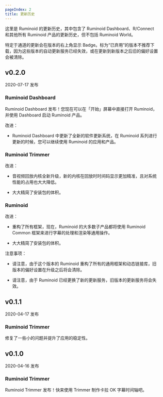 ```yaml
---
pageIndex: 2
title: 更新历史
---
```


这里是 Ruminoid 的更新历史，其中包含了 Ruminoid Dashboard、R/Connect 和其他所有 Ruminoid 产品的更新历史，但不包括 Ruminoid World。

特定于通道的更新会在版本的右上角显示 Badge。标为“已弃用”的版本不推荐下载，因为这些版本的自动更新服务已经失效，或在更新到新版本之后旧的偏好设置会被清除。

## v0.2.0 <Badge text="beta"/>

2020-07-17 发布

### Ruminoid Dashboard

Ruminoid Dashboard 发布！您现在可以在「开始」屏幕中直接打开 Ruminoid，并使用 Dashboard 启动 Ruminoid 产品。

改进：

- Ruminoid Dashboard 中更新了全新的软件更新系统，在 Ruminoid 系列进行更新的时候，您可以继续使用 Ruminoid 的应用和产品。

### Ruminoid Trimmer

改进：

- 音视频回放内核全新升级，新的内核在回放时时间码显示更加精准，且对系统性能的占用也大大降低。

- 大大精简了安装包的体积。

### Ruminoid

改进：

- 重构了所有框架，现在，Ruminoid 的大多数子产品都将使用 Ruminoid Common 框架来进行字幕的处理和渲染等通用操作。

- 大大精简了安装包的体积。

注意事项：

- <Badge type="error" text="注意"/> 请注意，由于这个版本的 Ruminoid 重构了所有的通用框架和动态链接库，旧版本的偏好设置在升级之后将会清除。

- <Badge type="error" text="注意"/> 请注意，由于 Ruminoid 已经更换了新的更新服务，旧版本的更新服务将会失效。

## v0.1.1 <Badge type="error" text="已弃用"/>

2020-04-17 发布

### Ruminoid Trimmer

修复了一些小的问题并提升了应用的稳定性。

## v0.1.0 <Badge type="error" text="已弃用"/>

2020-04-16 发布

### Ruminoid Trimmer

Ruminoid Trimmer 发布！快来使用 Trimmer 制作卡拉 OK 字幕时间轴吧。
